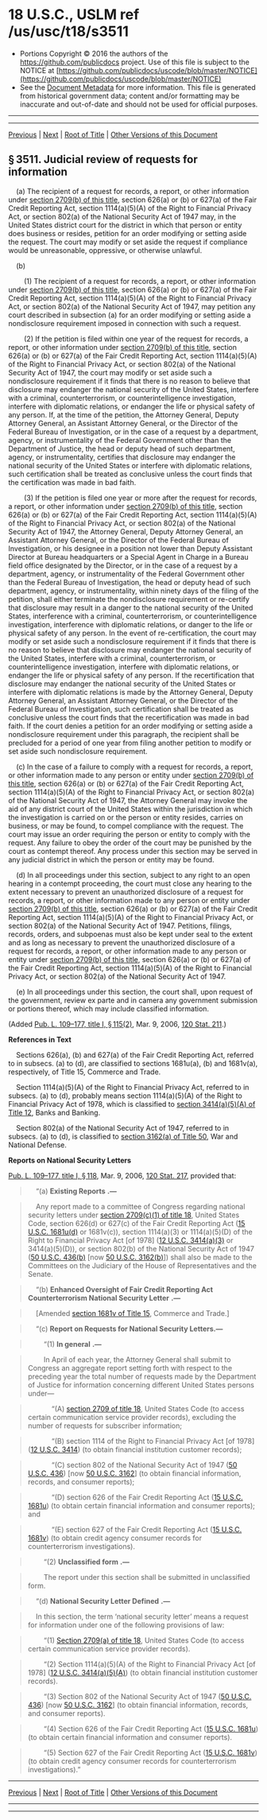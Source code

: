 ---
---

# 18 U.S.C., USLM ref /us/usc/t18/s3511

* Portions Copyright © 2016 the authors of the https://github.com/publicdocs project.
  Use of this file is subject to the NOTICE at [https://github.com/publicdocs/uscode/blob/master/NOTICE](https://github.com/publicdocs/uscode/blob/master/NOTICE)
* See the [Document Metadata](././../../../../..//README.md) for more information.
  This file is generated from historical government data; content and/or formatting may be inaccurate and out-of-date and should not be used for official purposes.

----------
----------

[Previous](./../../../../..//us/usc/t18/ptII/ch223/m__us_usc_t18_s3510.md) | [Next](./../../../../..//us/usc/t18/ptII/ch223/m__us_usc_t18_s3512.md) | [Root of Title](./../../../../../) | [Other Versions of this Document](https://publicdocs.github.io/go/links?ns=uslm&ref=%2Fus%2Fusc%2Ft18%2Fs3511)

## § 3511. Judicial review of requests for information

    (a) The recipient of a request for records, a report, or other information under [section 2709(b) of this title][/us/usc/t18/s2709/b], section 626(a) or (b) or 627(a) of the Fair Credit Reporting Act, section 1114(a)(5)(A) of the Right to Financial Privacy Act, or section 802(a) of the National Security Act of 1947 may, in the United States district court for the district in which that person or entity does business or resides, petition for an order modifying or setting aside the request. The court may modify or set aside the request if compliance would be unreasonable, oppressive, or otherwise unlawful.

    (b)

        (1) The recipient of a request for records, a report, or other information under [section 2709(b) of this title][/us/usc/t18/s2709/b], section 626(a) or (b) or 627(a) of the Fair Credit Reporting Act, section 1114(a)(5)(A) of the Right to Financial Privacy Act, or section 802(a) of the National Security Act of 1947, may petition any court described in subsection (a) for an order modifying or setting aside a nondisclosure requirement imposed in connection with such a request.

        (2) If the petition is filed within one year of the request for records, a report, or other information under [section 2709(b) of this title][/us/usc/t18/s2709/b], section 626(a) or (b) or 627(a) of the Fair Credit Reporting Act, section 1114(a)(5)(A) of the Right to Financial Privacy Act, or section 802(a) of the National Security Act of 1947, the court may modify or set aside such a nondisclosure requirement if it finds that there is no reason to believe that disclosure may endanger the national security of the United States, interfere with a criminal, counterterrorism, or counterintelligence investigation, interfere with diplomatic relations, or endanger the life or physical safety of any person. If, at the time of the petition, the Attorney General, Deputy Attorney General, an Assistant Attorney General, or the Director of the Federal Bureau of Investigation, or in the case of a request by a department, agency, or instrumentality of the Federal Government other than the Department of Justice, the head or deputy head of such department, agency, or instrumentality, certifies that disclosure may endanger the national security of the United States or interfere with diplomatic relations, such certification shall be treated as conclusive unless the court finds that the certification was made in bad faith.

        (3) If the petition is filed one year or more after the request for records, a report, or other information under [section 2709(b) of this title][/us/usc/t18/s2709/b], section 626(a) or (b) or 627(a) of the Fair Credit Reporting Act, section 1114(a)(5)(A) of the Right to Financial Privacy Act, or section 802(a) of the National Security Act of 1947, the Attorney General, Deputy Attorney General, an Assistant Attorney General, or the Director of the Federal Bureau of Investigation, or his designee in a position not lower than Deputy Assistant Director at Bureau headquarters or a Special Agent in Charge in a Bureau field office designated by the Director, or in the case of a request by a department, agency, or instrumentality of the Federal Government other than the Federal Bureau of Investigation, the head or deputy head of such department, agency, or instrumentality, within ninety days of the filing of the petition, shall either terminate the nondisclosure requirement or re-certify that disclosure may result in a danger to the national security of the United States, interference with a criminal, counterterrorism, or counterintelligence investigation, interference with diplomatic relations, or danger to the life or physical safety of any person. In the event of re-certification, the court may modify or set aside such a nondisclosure requirement if it finds that there is no reason to believe that disclosure may endanger the national security of the United States, interfere with a criminal, counterterrorism, or counterintelligence investigation, interfere with diplomatic relations, or endanger the life or physical safety of any person. If the recertification that disclosure may endanger the national security of the United States or interfere with diplomatic relations is made by the Attorney General, Deputy Attorney General, an Assistant Attorney General, or the Director of the Federal Bureau of Investigation, such certification shall be treated as conclusive unless the court finds that the recertification was made in bad faith. If the court denies a petition for an order modifying or setting aside a nondisclosure requirement under this paragraph, the recipient shall be precluded for a period of one year from filing another petition to modify or set aside such nondisclosure requirement.

    (c) In the case of a failure to comply with a request for records, a report, or other information made to any person or entity under [section 2709(b) of this title][/us/usc/t18/s2709/b], section 626(a) or (b) or 627(a) of the Fair Credit Reporting Act, section 1114(a)(5)(A) of the Right to Financial Privacy Act, or section 802(a) of the National Security Act of 1947, the Attorney General may invoke the aid of any district court of the United States within the jurisdiction in which the investigation is carried on or the person or entity resides, carries on business, or may be found, to compel compliance with the request. The court may issue an order requiring the person or entity to comply with the request. Any failure to obey the order of the court may be punished by the court as contempt thereof. Any process under this section may be served in any judicial district in which the person or entity may be found.

    (d) In all proceedings under this section, subject to any right to an open hearing in a contempt proceeding, the court must close any hearing to the extent necessary to prevent an unauthorized disclosure of a request for records, a report, or other information made to any person or entity under [section 2709(b) of this title][/us/usc/t18/s2709/b], section 626(a) or (b) or 627(a) of the Fair Credit Reporting Act, section 1114(a)(5)(A) of the Right to Financial Privacy Act, or section 802(a) of the National Security Act of 1947. Petitions, filings, records, orders, and subpoenas must also be kept under seal to the extent and as long as necessary to prevent the unauthorized disclosure of a request for records, a report, or other information made to any person or entity under [section 2709(b) of this title][/us/usc/t18/s2709/b], section 626(a) or (b) or 627(a) of the Fair Credit Reporting Act, section 1114(a)(5)(A) of the Right to Financial Privacy Act, or section 802(a) of the National Security Act of 1947.

    (e) In all proceedings under this section, the court shall, upon request of the government, review ex parte and in camera any government submission or portions thereof, which may include classified information.

(Added [Pub. L. 109–177, title I, § 115(2)][/us/pl/109/177/s115/2], Mar. 9, 2006, [120 Stat. 211][/us/stat/120/211].)

 __References in Text__ 

    Sections 626(a), (b) and 627(a) of the Fair Credit Reporting Act, referred to in subsecs. (a) to (d), are classified to sections 1681u(a), (b) and 1681v(a), respectively, of Title 15, Commerce and Trade.

    Section 1114(a)(5)(A) of the Right to Financial Privacy Act, referred to in subsecs. (a) to (d), probably means section 1114(a)(5)(A) of the Right to Financial Privacy Act of 1978, which is classified to [section 3414(a)(5)(A) of Title 12][/us/usc/t12/s3414/a/5/A], Banks and Banking.

    Section 802(a) of the National Security Act of 1947, referred to in subsecs. (a) to (d), is classified to [section 3162(a) of Title 50][/us/usc/t50/s3162/a], War and National Defense.

 __Reports on National Security Letters__ 

[Pub. L. 109–177, title I, § 118][/us/pl/109/177/s118], Mar. 9, 2006, [120 Stat. 217][/us/stat/120/217], provided that:

>     “(a)  __Existing Reports__  __.—__ 

>     Any report made to a committee of Congress regarding national security letters under [section 2709(c)(1) of title 18][/us/usc/t18/s2709/c/1], United States Code, section 626(d) or 627(c) of the Fair Credit Reporting Act ([15 U.S.C. 1681u(d)][/us/usc/t15/s1681u/d] or 1681v(c)), section 1114(a)(3) or 1114(a)(5)(D) of the Right to Financial Privacy Act \[of 1978\] ([12 U.S.C. 3414(a)(3)][/us/usc/t12/s3414/a/3] or 3414(a)(5)(D)), or section 802(b) of the National Security Act of 1947 ([50 U.S.C. 436(b)][/us/usc/t50/s436/b] \[now [50 U.S.C. 3162(b)][/us/usc/t50/s3162/b]\]) shall also be made to the Committees on the Judiciary of the House of Representatives and the Senate.

>     “(b)  __Enhanced Oversight of Fair Credit Reporting Act Counterterrorism National Security Letter__  __.—__ 

>     \[Amended [section 1681v of Title 15][/us/usc/t15/s1681v], Commerce and Trade.\]

>     “(c) __Report on Requests for National Security Letters.—__ 

>         “(1)  __In general__  __.—__ 

>         In April of each year, the Attorney General shall submit to Congress an aggregate report setting forth with respect to the preceding year the total number of requests made by the Department of Justice for information concerning different United States persons under—

>             “(A) [section 2709 of title 18][/us/usc/t18/s2709], United States Code (to access certain communication service provider records), excluding the number of requests for subscriber information;

>             “(B) section 1114 of the Right to Financial Privacy Act \[of 1978\] ([12 U.S.C. 3414][/us/usc/t12/s3414]) (to obtain financial institution customer records);

>             “(C) section 802 of the National Security Act of 1947 ([50 U.S.C. 436][/us/usc/t50/s436]) \[now [50 U.S.C. 3162][/us/usc/t50/s3162]\] (to obtain financial information, records, and consumer reports);

>             “(D) section 626 of the Fair Credit Reporting Act ([15 U.S.C. 1681u][/us/usc/t15/s1681u]) (to obtain certain financial information and consumer reports); and

>             “(E) section 627 of the Fair Credit Reporting Act ([15 U.S.C. 1681v][/us/usc/t15/s1681v]) (to obtain credit agency consumer records for counterterrorism investigations).

>         “(2)  __Unclassified form__  __.—__ 

>         The report under this section shall be submitted in unclassified form.

>     “(d)  __National Security Letter Defined__  __.—__ 

>     In this section, the term ‘national security letter’ means a request for information under one of the following provisions of law:

>         “(1) [Section 2709(a) of title 18][/us/usc/t18/s2709/a], United States Code (to access certain communication service provider records).

>         “(2) Section 1114(a)(5)(A) of the Right to Financial Privacy Act \[of 1978\] ([12 U.S.C. 3414(a)(5)(A)][/us/usc/t12/s3414/a/5/A]) (to obtain financial institution customer records).

>         “(3) Section 802 of the National Security Act of 1947 ([50 U.S.C. 436][/us/usc/t50/s436]) \[now [50 U.S.C. 3162][/us/usc/t50/s3162]\] (to obtain financial information, records, and consumer reports).

>         “(4) Section 626 of the Fair Credit Reporting Act ([15 U.S.C. 1681u][/us/usc/t15/s1681u]) (to obtain certain financial information and consumer reports).

>         “(5) Section 627 of the Fair Credit Reporting Act ([15 U.S.C. 1681v][/us/usc/t15/s1681v]) (to obtain credit agency consumer records for counterterrorism investigations).”

----------

[Previous](./../../../../..//us/usc/t18/ptII/ch223/m__us_usc_t18_s3510.md) | [Next](./../../../../..//us/usc/t18/ptII/ch223/m__us_usc_t18_s3512.md) | [Root of Title](./../../../../../) | [Other Versions of this Document](https://publicdocs.github.io/go/links?ns=uslm&ref=%2Fus%2Fusc%2Ft18%2Fs3511)

----------
----------

[/us/usc/t18/s2709/b]: https://publicdocs.github.io/go/links?ns=uslm&ref=%2Fus%2Fusc%2Ft18%2Fs2709%2Fb
[/us/usc/t18/s2709/b]: https://publicdocs.github.io/go/links?ns=uslm&ref=%2Fus%2Fusc%2Ft18%2Fs2709%2Fb
[/us/usc/t18/s2709/b]: https://publicdocs.github.io/go/links?ns=uslm&ref=%2Fus%2Fusc%2Ft18%2Fs2709%2Fb
[/us/usc/t18/s2709/b]: https://publicdocs.github.io/go/links?ns=uslm&ref=%2Fus%2Fusc%2Ft18%2Fs2709%2Fb
[/us/usc/t18/s2709/b]: https://publicdocs.github.io/go/links?ns=uslm&ref=%2Fus%2Fusc%2Ft18%2Fs2709%2Fb
[/us/usc/t18/s2709/b]: https://publicdocs.github.io/go/links?ns=uslm&ref=%2Fus%2Fusc%2Ft18%2Fs2709%2Fb
[/us/usc/t18/s2709/b]: https://publicdocs.github.io/go/links?ns=uslm&ref=%2Fus%2Fusc%2Ft18%2Fs2709%2Fb
[/us/pl/109/177/s115/2]: https://publicdocs.github.io/go/links?ns=uslm&ref=%2Fus%2Fpl%2F109%2F177%2Fs115%2F2
[/us/stat/120/211]: https://publicdocs.github.io/go/links?ns=uslm&ref=%2Fus%2Fstat%2F120%2F211
[/us/usc/t12/s3414/a/5/A]: https://publicdocs.github.io/go/links?ns=uslm&ref=%2Fus%2Fusc%2Ft12%2Fs3414%2Fa%2F5%2FA
[/us/usc/t50/s3162/a]: https://publicdocs.github.io/go/links?ns=uslm&ref=%2Fus%2Fusc%2Ft50%2Fs3162%2Fa
[/us/pl/109/177/s118]: https://publicdocs.github.io/go/links?ns=uslm&ref=%2Fus%2Fpl%2F109%2F177%2Fs118
[/us/stat/120/217]: https://publicdocs.github.io/go/links?ns=uslm&ref=%2Fus%2Fstat%2F120%2F217
[/us/usc/t18/s2709/c/1]: https://publicdocs.github.io/go/links?ns=uslm&ref=%2Fus%2Fusc%2Ft18%2Fs2709%2Fc%2F1
[/us/usc/t15/s1681u/d]: https://publicdocs.github.io/go/links?ns=uslm&ref=%2Fus%2Fusc%2Ft15%2Fs1681u%2Fd
[/us/usc/t12/s3414/a/3]: https://publicdocs.github.io/go/links?ns=uslm&ref=%2Fus%2Fusc%2Ft12%2Fs3414%2Fa%2F3
[/us/usc/t50/s436/b]: https://publicdocs.github.io/go/links?ns=uslm&ref=%2Fus%2Fusc%2Ft50%2Fs436%2Fb
[/us/usc/t50/s3162/b]: https://publicdocs.github.io/go/links?ns=uslm&ref=%2Fus%2Fusc%2Ft50%2Fs3162%2Fb
[/us/usc/t15/s1681v]: https://publicdocs.github.io/go/links?ns=uslm&ref=%2Fus%2Fusc%2Ft15%2Fs1681v
[/us/usc/t18/s2709]: https://publicdocs.github.io/go/links?ns=uslm&ref=%2Fus%2Fusc%2Ft18%2Fs2709
[/us/usc/t12/s3414]: https://publicdocs.github.io/go/links?ns=uslm&ref=%2Fus%2Fusc%2Ft12%2Fs3414
[/us/usc/t50/s436]: https://publicdocs.github.io/go/links?ns=uslm&ref=%2Fus%2Fusc%2Ft50%2Fs436
[/us/usc/t50/s3162]: https://publicdocs.github.io/go/links?ns=uslm&ref=%2Fus%2Fusc%2Ft50%2Fs3162
[/us/usc/t15/s1681u]: https://publicdocs.github.io/go/links?ns=uslm&ref=%2Fus%2Fusc%2Ft15%2Fs1681u
[/us/usc/t15/s1681v]: https://publicdocs.github.io/go/links?ns=uslm&ref=%2Fus%2Fusc%2Ft15%2Fs1681v
[/us/usc/t18/s2709/a]: https://publicdocs.github.io/go/links?ns=uslm&ref=%2Fus%2Fusc%2Ft18%2Fs2709%2Fa
[/us/usc/t12/s3414/a/5/A]: https://publicdocs.github.io/go/links?ns=uslm&ref=%2Fus%2Fusc%2Ft12%2Fs3414%2Fa%2F5%2FA
[/us/usc/t50/s436]: https://publicdocs.github.io/go/links?ns=uslm&ref=%2Fus%2Fusc%2Ft50%2Fs436
[/us/usc/t50/s3162]: https://publicdocs.github.io/go/links?ns=uslm&ref=%2Fus%2Fusc%2Ft50%2Fs3162
[/us/usc/t15/s1681u]: https://publicdocs.github.io/go/links?ns=uslm&ref=%2Fus%2Fusc%2Ft15%2Fs1681u
[/us/usc/t15/s1681v]: https://publicdocs.github.io/go/links?ns=uslm&ref=%2Fus%2Fusc%2Ft15%2Fs1681v


